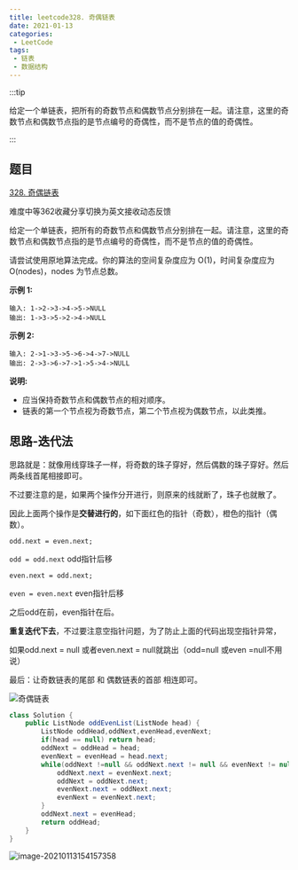 ```yaml
---
title: leetcode328. 奇偶链表
date: 2021-01-13
categories:
 - LeetCode
tags:
 - 链表
 - 数据结构
---
```


:::tip

给定一个单链表，把所有的奇数节点和偶数节点分别排在一起。请注意，这里的奇数节点和偶数节点指的是节点编号的奇偶性，而不是节点的值的奇偶性。

:::

<!-- more -->

## 题目

[328. 奇偶链表](https://leetcode-cn.com/problems/odd-even-linked-list/)

难度中等362收藏分享切换为英文接收动态反馈

给定一个单链表，把所有的奇数节点和偶数节点分别排在一起。请注意，这里的奇数节点和偶数节点指的是节点编号的奇偶性，而不是节点的值的奇偶性。

请尝试使用原地算法完成。你的算法的空间复杂度应为 O(1)，时间复杂度应为 O(nodes)，nodes 为节点总数。

**示例 1:**

```
输入: 1->2->3->4->5->NULL
输出: 1->3->5->2->4->NULL
```

**示例 2:**

```
输入: 2->1->3->5->6->4->7->NULL 
输出: 2->3->6->7->1->5->4->NULL
```

**说明:**

- 应当保持奇数节点和偶数节点的相对顺序。
- 链表的第一个节点视为奇数节点，第二个节点视为偶数节点，以此类推。

## 思路-迭代法

思路就是：就像用线穿珠子一样，将奇数的珠子穿好，然后偶数的珠子穿好。然后两条线首尾相接即可。

不过要注意的是，如果两个操作分开进行，则原来的线就断了，珠子也就散了。

因此上面两个操作是**交替进行的**，如下面红色的指针（奇数），橙色的指针（偶数）。

`odd.next = even.next;` 

`odd = odd.next`     odd指针后移

`even.next = odd.next;`

`even = even.next`    even指针后移

之后odd在前，even指针在后。

**重复迭代下去**，不过要注意空指针问题，为了防止上面的代码出现空指针异常，

如果odd.next = null 或者even.next = null就跳出（odd=null 或even =null不用说）

最后：让奇数链表的尾部 和 偶数链表的首部 相连即可。



![奇偶链表](https://i.loli.net/2021/01/13/jOETsKCZR9gNuWf.png)

```java
class Solution {
    public ListNode oddEvenList(ListNode head) {
        ListNode oddHead,oddNext,evenHead,evenNext;
        if(head == null) return head;
        oddNext = oddHead = head;
        evenNext = evenHead = head.next;
        while(oddNext !=null && oddNext.next != null && evenNext != null && evenNext.next != null){
            oddNext.next = evenNext.next;
            oddNext = oddNext.next;
            evenNext.next = oddNext.next;
            evenNext = evenNext.next;
        }
        oddNext.next = evenHead;
        return oddHead;
    }
}
```

![image-20210113154157358](https://i.loli.net/2021/01/13/wlCcDQuYF8OnZV3.png)